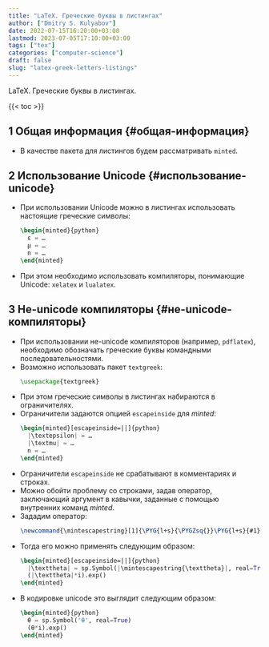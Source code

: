 ```yaml
---
title: "LaTeX. Греческие буквы в листингах"
author: ["Dmitry S. Kulyabov"]
date: 2022-07-15T16:20:00+03:00
lastmod: 2023-07-05T17:10:00+03:00
tags: ["tex"]
categories: ["computer-science"]
draft: false
slug: "latex-greek-letters-listings"
---
```


LaTeX. Греческие буквы в листингах.

<!--more-->

{{< toc >}}


## <span class="section-num">1</span> Общая информация {#общая-информация}

-   В качестве пакета для листингов будем рассматривать `minted`.


## <span class="section-num">2</span> Использование Unicode {#использование-unicode}

-   При использовании Unicode можно в листингах использовать настоящие греческие символы:
    ```latex
    \begin{minted}{python}
      ε = …
      μ = …
      n = …
    \end{minted}
    ```
-   При этом необходимо использовать компиляторы, понимающие Unicode: `xelatex` и `lualatex`.


## <span class="section-num">3</span> Не-unicode компиляторы {#не-unicode-компиляторы}

-   При использовании не-unicode компиляторов (например, `pdflatex`), необходимо обозначать греческие буквы командными последовательностями.
-   Возможно использовать пакет `textgreek`:
    ```latex
    \usepackage{textgreek}
    ```
-   При этом греческие символы в листингах набираются в ограничителях.
-   Ограничители задаются опцией `escapeinside` для _minted_:
    ```latex
    \begin{minted}[escapeinside=||]{python}
      |\textepsilon| = …
      |\textmu| = …
      n = …
    \end{minted}
    ```
-   Ограничители `escapeinside` не срабатывают в комментариях и строках.
-   Можно обойти проблему со строками, задав оператор, заключающий аргумент в кавычки, заданные с помощью внутренних команд _minted_.
-   Зададим оператор:
    ```latex
    \newcommand{\mintescapestring}[1]{\PYG{l+s}{\PYGZsq{}}\PYG{l+s}{#1}\PYG{l+s}{\PYGZsq{}}}
    ```
-   Тогда его можно применять следующим образом:
    ```latex
    \begin{minted}[escapeinside=||]{python}
      |\texttheta| = sp.Symbol(|\mintescapestring{\texttheta}|, real=True)
      (|\texttheta|*i).exp()
    \end{minted}
    ```
-   В кодировке unicode это выглядит следующим образом:
    ```latex
    \begin{minted}{python}
      θ = sp.Symbol('θ', real=True)
      (θ*i).exp()
    \end{minted}
    ```
